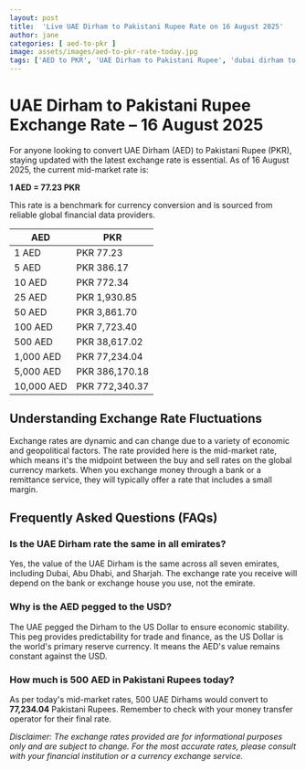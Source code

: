 ```yaml
---
layout: post
title:  'Live UAE Dirham to Pakistani Rupee Rate on 16 August 2025'
author: jane
categories: [ aed-to-pkr ]
image: assets/images/aed-to-pkr-rate-today.jpg
tags: ['AED to PKR', 'UAE Dirham to Pakistani Rupee', 'dubai dirham to pkr', 'dirham rate in pakistan today', 'uae exchange rate pakistan']
---
```


# UAE Dirham to Pakistani Rupee Exchange Rate – 16 August 2025

For anyone looking to convert UAE Dirham (AED) to Pakistani Rupee (PKR), staying updated with the latest exchange rate is essential. As of 16 August 2025, the current mid-market rate is:

**1 AED = 77.23 PKR**

This rate is a benchmark for currency conversion and is sourced from reliable global financial data providers.

| AED | PKR |
| --- | --- |
| 1 AED | PKR 77.23 |
| 5 AED | PKR 386.17 |
| 10 AED | PKR 772.34 |
| 25 AED | PKR 1,930.85 |
| 50 AED | PKR 3,861.70 |
| 100 AED | PKR 7,723.40 |
| 500 AED | PKR 38,617.02 |
| 1,000 AED | PKR 77,234.04 |
| 5,000 AED | PKR 386,170.18 |
| 10,000 AED | PKR 772,340.37 |


## Understanding Exchange Rate Fluctuations

Exchange rates are dynamic and can change due to a variety of economic and geopolitical factors. The rate provided here is the mid-market rate, which means it's the midpoint between the buy and sell rates on the global currency markets. When you exchange money through a bank or a remittance service, they will typically offer a rate that includes a small margin.

## Frequently Asked Questions (FAQs)

### Is the UAE Dirham rate the same in all emirates?

Yes, the value of the UAE Dirham is the same across all seven emirates, including Dubai, Abu Dhabi, and Sharjah. The exchange rate you receive will depend on the bank or exchange house you use, not the emirate.

### Why is the AED pegged to the USD?

The UAE pegged the Dirham to the US Dollar to ensure economic stability. This peg provides predictability for trade and finance, as the US Dollar is the world's primary reserve currency. It means the AED's value remains constant against the USD.

### How much is 500 AED in Pakistani Rupees today?

As per today's mid-market rates, 500 UAE Dirhams would convert to **77,234.04** Pakistani Rupees. Remember to check with your money transfer operator for their final rate.



*Disclaimer: The exchange rates provided are for informational purposes only and are subject to change. For the most accurate rates, please consult with your financial institution or a currency exchange service.*
